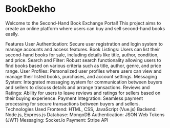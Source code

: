 # BookDekho

Welcome to the Second-Hand Book Exchange Portal! This project aims to create an online platform where users can buy and sell second-hand books easily.

Features
User Authentication: Secure user registration and login system to manage accounts and access features.
Book Listings: Users can list their second-hand books for sale, including details like title, author, condition, and price.
Search and Filter: Robust search functionality allowing users to find books based on various criteria such as title, author, genre, and price range.
User Profiles: Personalized user profiles where users can view and manage their listed books, purchases, and account settings.
Messaging System: Integrated messaging system for communication between buyers and sellers to discuss details and arrange transactions.
Reviews and Ratings: Ability for users to leave reviews and ratings for sellers based on their buying experience.
Payment Integration: Seamless payment processing for secure transactions between buyers and sellers.
Technologies Used
Frontend: HTML, CSS, JavaScript (Vue.js)
Backend: Node.js, Express.js
Database: MongoDB
Authentication: JSON Web Tokens (JWT)
Messaging: Socket.io
Payment: Stripe API
